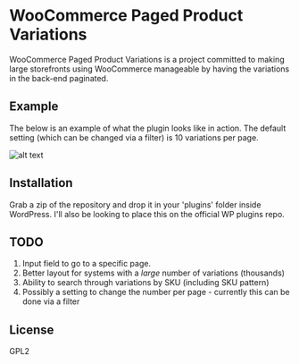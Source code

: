# WooCommerce Paged Product Variations
WooCommerce Paged Product Variations is a project committed to making large storefronts using WooCommerce manageable by having the variations in the back-end paginated.

## Example
The below is an example of what the plugin looks like in action. The default setting (which can be changed via a filter) is 10 variations per page.


![alt text](https://i.imgur.com/XPTrc4S.png "Paged Variations Example")

## Installation
Grab a zip of the repository and drop it in your 'plugins' folder inside WordPress. I'll also be looking to place this on the official WP plugins repo.

## TODO
1. Input field to go to a specific page.
2. Better layout for systems with a _large_ number of variations (thousands)
3. Ability to search through variations by SKU (including SKU pattern)
4. Possibly a setting to change the number per page - currently this can be done via a filter 

## License
GPL2